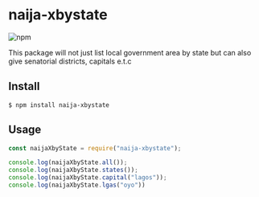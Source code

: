 # naija-xbystate

![npm](https://img.shields.io/npm/v/naija-xbystate?style=plastic)

This package will not just list local government area by state but can also give senatorial districts, capitals e.t.c

## Install

```
$ npm install naija-xbystate
```

## Usage

```js
const naijaXbyState = require("naija-xbystate");

console.log(naijaXbyState.all());
console.log(naijaXbyState.states());
console.log(naijaXbyState.capital("lagos"));
console.log(naijaXbyState.lgas("oyo"))

```